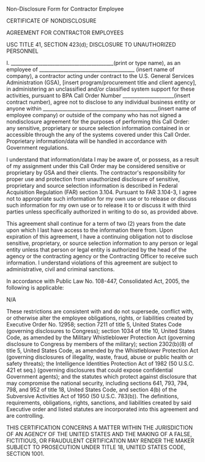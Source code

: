 Non-Disclosure Form for Contractor Employee

CERTIFICATE OF NONDISCLOSURE

AGREEMENT FOR CONTRACTOR EMPLOYEES

USC TITLE 41, SECTION 423(d); DISCLOSURE TO UNAUTHORIZED PERSONNEL

I.
__________________________________________(print
or type name), as an employee of _______________________________________
(insert name of company), a contractor acting under contract to the U.S.
General Services Administration (GSA), [insert program/procurement
title and client agency], in administering an unclassified and/or
classified system support for these activities, pursuant to BPA Call
Order Number _____________________(insert contract
number), agree not to disclose to any individual business entity or
anyone within
_______________________________________________(insert
name of employee company) or outside of the company who has not signed a
nondisclosure agreement for the purposes of performing this Call Order:
any sensitive, proprietary or source selection information contained in
or accessible through the any of the systems covered under this Call
Order. Proprietary information/data will be handled in accordance with
Government regulations.

I understand that information/data I may be aware of, or possess, as a
result of my assignment under this Call Order may be considered
sensitive or proprietary by GSA and their clients. The contractor's
responsibility for proper use and protection from unauthorized
disclosure of sensitive, proprietary and source selection information is
described in Federal Acquisition Regulation (FAR) section 3.104.
Pursuant to FAR 3.104-3, I agree not to appropriate such information for
my own use or to release or discuss such information for my own use or
to release it to or discuss it with third parties unless specifically
authorized in writing to do so, as provided above.

This agreement shall continue for a term of two (2) years from the date
upon which I last have access to the information there from. Upon
expiration of this agreement, I have a continuing obligation not to
disclose sensitive, proprietary, or source selection information to any
person or legal entity unless that person or legal entity is authorized
by the head of the agency or the contracting agency or the Contracting
Officer to receive such information. I understand violations of this
agreement are subject to administrative, civil and criminal sanctions.

In accordance with Public Law
No. 108-447, Consolidated Act, 2005, the following is applicable:

N/A

These restrictions are consistent with and do not supersede, conflict
with, or otherwise alter the employee obligations, rights, or
liabilities created by Executive Order No. 12958; section 7211 of title
5, United States Code (governing disclosures to Congress); section 1034
of title 10, United States Code, as amended by the Military
Whistleblower Protection Act (governing disclosure to Congress by
members of the military); section 2302(b)(8) of title 5, United States
Code, as amended by the Whistleblower Protection Act (governing
disclosures of illegality, waste, fraud, abuse or public health or
safety threats); the Intelligence Identities Protection Act of 1982 (50
U.S.C. 421 et seq.) (governing disclosures that could expose
confidential Government agents); and the statutes which protect against
disclosure that may compromise the national security, including sections
641, 793, 794, 798, and 952 of title 18, United States Code, and section
4(b) of the Subversive Activities Act of 1950 (50 U.S.C. 783(b)). The
definitions, requirements, obligations, rights, sanctions, and
liabilities created by said Executive order and listed statutes are
incorporated into this agreement and are controlling.

THIS CERTIFICATION CONCERNS A MATTER WITHIN THE JURISDICTION OF AN
AGENCY OF THE UNITED STATES AND THE MAKING OF A FALSE, FICTITIOUS, OR
FRAUDULENT CERTIFICATION MAY RENDER THE MAKER SUBJECT TO PROSECUTION
UNDER TITLE 18, UNITED STATES CODE, SECTION 1001.
